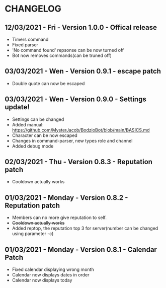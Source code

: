 # CHANGELOG
## 12/03/2021 - Fri - Version 1.0.0 - Offical release
- Timers command
- Fixed parser
- 'No command found' repsonse can be now turned off
- Bot now removes commands(can be truned off)
## 03/03/2021 - Wen - Version 0.9.1 - escape patch
- Double quote can now be escaped
## 03/03/2021 - Wen - Version 0.9.0 - Settings update!
- Settings can be changed
- Added manual: https://github.com/MysterJacob/BodzioBot/blob/main/BASICS.md
- Character can be now escaped
- Changes in command-parser, new types role and channel
- Added debug mode
## 02/03/2021 - Thu - Version 0.8.3 - Reputation patch
- Cooldown actually works 
## 01/03/2021 - Monday - Version 0.8.2 - Reputation patch
- Members can no more give reputation to self.
- ~~Cooldown actually works~~
- Added reptop, the reputation top 3 for server(number can be changed using parameter -c)
## 01/03/2021 - Monday - Version 0.8.1 - Calendar Patch
- Fixed calendar displaying wrong month
- Calendar now displays dates in order
- Calendar now displays today